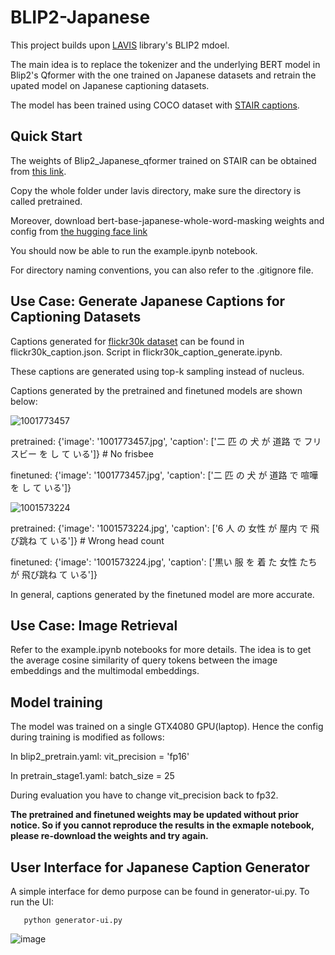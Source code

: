 # BLIP2-Japanese

This project builds upon [LAVIS](https://github.com/salesforce/LAVIS) library's BLIP2 mdoel.

The main idea is to replace the tokenizer and the underlying BERT model in Blip2's Qformer with the one trained on Japanese datasets and retrain the upated model on Japanese captioning datasets.

The model has been trained using COCO dataset with [STAIR captions](http://captions.stair.center/#:~:text=STAIR%20Captions%20is%20a%20large,multimodal%20retrieval%2C%20and%20image%20generation.).

## Quick Start

The weights of Blip2_Japanese_qformer trained on STAIR can be obtained from [this link](https://drive.google.com/drive/folders/11YRyQb-_Pn8g3Wlnv2aBwNnvZ0Oo4LRM?usp=drive_link).

Copy the whole folder under lavis directory, make sure the directory is called pretrained.

Moreover, download bert-base-japanese-whole-word-masking weights and config from [the hugging face link](https://huggingface.co/cl-tohoku/bert-base-japanese-whole-word-masking/tree/main)

You should now be able to run the example.ipynb notebook. 

For directory naming conventions, you can also refer to the .gitignore file. 

## Use Case: Generate Japanese Captions for Captioning Datasets

Captions generated for [flickr30k dataset](https://www.kaggle.com/datasets/adityajn105/flickr30k?select=Images) can be found in flickr30k_caption.json. Script in flickr30k_caption_generate.ipynb. 

These captions are generated using top-k sampling instead of nucleus.

Captions generated by the pretrained and finetuned models are shown below:

![1001773457](https://github.com/ZhaoPeiduo/BLIP2-Japanese/assets/77187494/eae2e401-9697-45ad-b118-4c8ea7ae95f4)

 pretrained: {'image': '1001773457.jpg', 'caption': ['二 匹 の 犬 が 道路 で フリスビー を し て いる']} # No frisbee
 
 finetuned: {'image': '1001773457.jpg', 'caption': ['二 匹 の 犬 が 道路 で 喧嘩 を し て いる']}

 ![1001573224](https://github.com/ZhaoPeiduo/BLIP2-Japanese/assets/77187494/9a563146-e815-49e7-96d4-55a69a3d0123)
 
pretrained: {'image': '1001573224.jpg', 'caption': ['6 人 の 女性 が 屋内 で 飛び跳ね て いる']} # Wrong head count

finetuned: {'image': '1001573224.jpg', 'caption': ['黒い 服 を 着 た 女性 たち が 飛び跳ね て いる']}

In general, captions generated by the finetuned model are more accurate. 

## Use Case: Image Retrieval

Refer to the example.ipynb notebooks for more details. The idea is to get the average cosine similarity of query tokens between the image embeddings and the multimodal embeddings.

## Model training

The model was trained on a single GTX4080 GPU(laptop). Hence the config during training is modified as follows:

In blip2_pretrain.yaml: vit_precision = 'fp16'

In pretrain_stage1.yaml: batch_size = 25

During evaluation you have to change vit_precision back to fp32. 

**The pretrained and finetuned weights may be updated without prior notice. So if you cannot reproduce the results in the exmaple notebook, please re-download the weights and try again.**

## User Interface for Japanese Caption Generator

A simple interface for demo purpose can be found in generator-ui.py. To run the UI:
```
   python generator-ui.py
```
![image](https://github.com/ZhaoPeiduo/BLIP2-Japanese/assets/77187494/45d9c20d-2f47-4c54-8534-834487194c6a)

